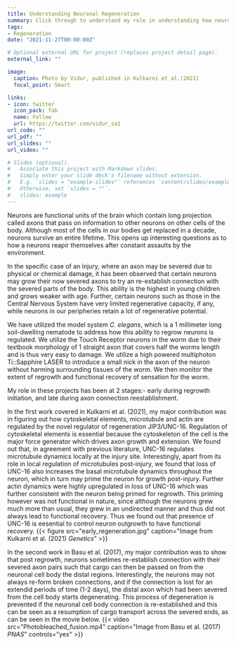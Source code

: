 ```yaml
---
title: Understanding Neuronal Regeneration
summary: Click through to understand my role in understanding how neuronal regeneration takes place post injury in the nematode _C. elegans_.
tags:
- Regeneration
date: "2021-11-27T00:00:00Z"

# Optional external URL for project (replaces project detail page).
external_link: ""

image:
  caption: Photo by Vidur, published in Kulkarni et al.(2021)
  focal_point: Smart

links:
- icon: twitter
  icon_pack: fab
  name: Follow
  url: https://twitter.com/vidur_sa1
url_code: ""
url_pdf: ""
url_slides: ""
url_video: ""

# Slides (optional).
#   Associate this project with Markdown slides.
#   Simply enter your slide deck's filename without extension.
#   E.g. `slides = "example-slides"` references `content/slides/example-slides.md`.
#   Otherwise, set `slides = ""`.
#   slides: example
---
```



Neurons are functional units of the brain which contain long  projection called axons that pass on information to other neurons on other cells of the body. Although most of the cells in our bodies get replaced in a decade, neurons survive an entire lifetime. This opens up interesting questions as to how a neurons reapir themselves after constant assaults by the environment.

In the specific case of an injury, where an axon may be severed due to physical or chemical damage, it has been observed that certain neurons may grow their now severed axons to try an re-establish connection with the severed parts of the body. This ability is the highest in young children and grows weaker with age. Further, certain neurons such as those in the Central Nervous System have very limited regenerative capacity, if any, while neurons in our peripheries retain a lot of regenerative potential.

We have utilized the model system _C. elegans_, which is a 1 millimeter long soil-dwelling nematode to address how this ability to regrow neurons is regulated. We utilize the Touch Receptor neurons in the worm due to their textbook morphology of 1 straight axon that covers half the worms length and is thus very easy to damage. We utilize a high powered multiphoton Ti::Sapphire LASER to introduce a small nick in the axon of the neuron without harming surrounding tissues of the worm. We then monitor the extent of regrowth and functional recovery of sensation for the worm.

My role in these projects has been at 2 stages:- early during regrowth initiation, and late during axon connection reestablishment.

In the first work covered in Kulkarni et al. (2021), my major contribution was in figuring out how cytoskeletal elements, microtubule and actin are regulated by the novel regulator of regeneration JIP3/UNC-16. Regulation of cytoskeletal elements is essential because the cytoskeleton of the cell is the major force generator which drives axon growth and extension. We found out that, in agreement with previous literature, UNC-16 regulates microtubule dynamics locally at the injury site. Interestingly, apart from its role in local regulation of microtubules post-injury, we found that loss of UNC-16 also increases the basal microtubule dynamics throughout the neuron, which in turn may prime the neuron for growth post-injury. Further actin dynamics were highly upregulated in loss of UNC-16 which was further consistent with the neuron being primed for regrowth. This priming however was not functional in nature, since although the neurons grew much more than usual, they grew in an undirected manner and thus did not always lead to functional recovery. Thus we found out that presence of UNC-16 is eesential to control neuron outgrowth to have functional recovery.
{{< figure src="early_regeneration.jpg" caption="Image from Kulkarni et al. (2021) _Genetics_" >}}

In the second work in Basu et al. (2017), my major contribution was to show that post regrowth, neurons sometimes re-establish connection with their severed axon pairs such that cargo can then be passed on from the neuronal cell body the distal regions. Interestingly, the neurons may not always re-form broken connections, and if the connection is lost for an extendid periods of time (1-2 days), the distal axon which had been severed from the cell body starts degenerating. This process of degeneration is prevented if the neuronal cell body connection is re-established and this can be seen as a resumption of cargo transport across the severed ends, as can be seen in the movie below.
{{< video src="Photobleached_fusion.mp4" caption="Image from Basu et al. (2017) _PNAS_" controls="yes" >}}
